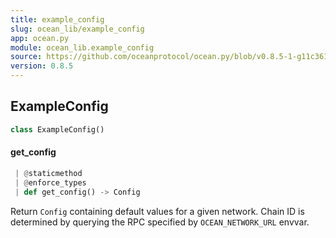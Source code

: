 ```yaml
---
title: example_config
slug: ocean_lib/example_config
app: ocean.py
module: ocean_lib.example_config
source: https://github.com/oceanprotocol/ocean.py/blob/v0.8.5-1-g11c361d/ocean_lib/example_config.py
version: 0.8.5
---
```

## ExampleConfig

```python
class ExampleConfig()
```

#### get\_config

```python
 | @staticmethod
 | @enforce_types
 | def get_config() -> Config
```

Return `Config` containing default values for a given network.
Chain ID is determined by querying the RPC specified by `OCEAN_NETWORK_URL` envvar.

